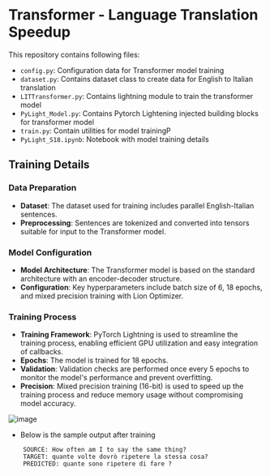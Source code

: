 # Transformer - Language Translation Speedup

This repository contains following files:

- `config.py`: Configuration data for Transformer model training
- `dataset.py`: Contains dataset class to create data for English to Italian translation 
- `LITTransformer.py`: Contains lightning module to train the transformer model
- `PyLight_Model.py`: Contains Pytorch Lightening injected building blocks for transformer model
- `train.py`: Contain utilities for model trainingP
- `PyLight_S18.ipynb`: Notebook with model training details

## Training Details

### Data Preparation
- **Dataset**: The dataset used for training includes parallel English-Italian sentences.
- **Preprocessing**: Sentences are tokenized and converted into tensors suitable for input to the Transformer model.

### Model Configuration
- **Model Architecture**: The Transformer model is based on the standard architecture with an encoder-decoder structure.
- **Configuration**: Key hyperparameters include batch size of 6, 18 epochs, and mixed precision training with Lion Optimizer.

### Training Process
- **Training Framework**: PyTorch Lightning is used to streamline the training process, enabling efficient GPU utilization and easy integration of callbacks.
- **Epochs**: The model is trained for 18 epochs.
- **Validation**: Validation checks are performed once every 5 epochs to monitor the model's performance and prevent overfitting.
- **Precision**: Mixed precision training (16-bit) is used to speed up the training process and reduce memory usage without compromising model accuracy.

![image](https://github.com/Shivdutta/ERA2-Session18-Transformer_SpeedUp/assets/15068266/2f2413dc-b9b9-4106-bbba-977f28ed72bc)

- Below is the sample output after training

```commandline
    SOURCE: How often am I to say the same thing?
    TARGET: quante volte dovrò ripetere la stessa cosa?
    PREDICTED: quante sono ripetere di fare ?
```
